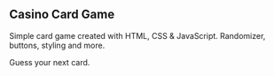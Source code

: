 ## Casino Card Game ##
Simple card game created with HTML, CSS &amp; JavaScript. Randomizer, buttons, styling and more.

Guess your next card.
